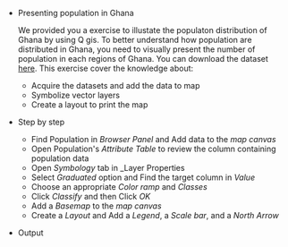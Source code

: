 
- Presenting population in Ghana
    
    We provided you a exercise to illustate the populaton distribution of Ghana by using Q gis. To better understand how population are distributed in Ghana, you need to visually present the number of population in each regions of Ghana. You can download the dataset [here](). This exercise cover the knowledge about:

    - Acquire the datasets and add the data to map
    - Symbolize vector layers
    - Create a layout to print the map


- Step by step
    - Find Population in _Browser Panel_ and Add data to the _map canvas_
    - Open Population's _Attribute Table_ to review the column containing population data
    - Open _Symbology_ tab in _Layer Properties
    - Select _Graduated_ option and Find the target column in _Value_
    - Choose an appropriate _Color ramp_ and _Classes_
    - Click _Classify_ and then Click _OK_
    - Add a _Basemap_ to the _map canvas_  
    - Create a _Layout_ and Add a _Legend_, a _Scale bar_, and a _North Arrow_

- Output


